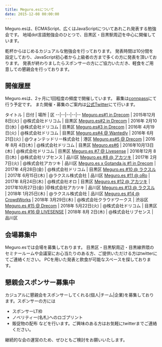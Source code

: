 ```yaml
---
title: Meguro.esについて
date: 2015-12-08 00:00:00
---
```


Meguro.esは、ECMAScript、広くはJavaScriptについてあれこれ発表する勉強会です。
地域dot言語勉強会のひとつで、目黒区・目黒駅周辺を中心に開催しています。

乾杯からはじめるカジュアルな勉強会を行っております。
発表時間は10分間を設定しており、JavaScript初心者から上級者の方まで多くの方に発表を頂いております。
発表が終わりましたらスポンサーの方にご協力いただき、軽食をご用意しての懇親会を行っております。

## 開催履歴

Meguro.esは、2ヶ月に1回程度の頻度で開催しています。
募集は[connpass](http://meguroes.connpass.com/)にて行う予定です。
また開催・募集のご案内は[公式Twitter](https://twitter.com/meguroes/)にて行います。

タイトル | 日付 | 場所 | 区 
--|--|--|--|--
[Meguro.es#1 in Drecom](http://meguroes.connpass.com/event/21510/)        | 2015年12月 8日(火) | @株式会社ドリコム | 目黒区
[Meguro.es#2 in Drecom](http://meguroes.connpass.com/event/25018/)        | 2016年 2月10日(水) | @株式会社ドリコム | 目黒区
[Meguro.es#3 in Drecom](http://meguroes.connpass.com/event/28320/)        | 2016年 4月19日(火) | @株式会社ドリコム  | 目黒区
[Meguro.es#4 @ Wantedly](http://meguroes.connpass.com/event/32167/)       | 2016年 6月21日(火) | @ウォンテッドリー株式会社 | 港区
[Meguro.es#5 @ Drecom](http://meguroes.connpass.com/event/35123/)         | 2016年 8月 4日(木) | @株式会社ドリコム | 目黒区
[Meguro.es#6](http://meguroes.connpass.com/event/39081/)                  | 2016年10月13日(木) | @株式会社ドリコム | 目黒区
[Meguro.es #7 @ Livesense](https://meguroes.connpass.com/event/42003/)    | 2016年12月 8日(木) | @株式会社リブセンス | 品川区
[Meguro.es #8 @ アカツキ](https://meguroes.connpass.com/event/47839/)      | 2017年 2月 7日(火) | @株式会社アカツキ | 品川区
[Meguro.es x Gotanda.js #1 in Drecom](https://meguroes.connpass.com/event/49543/) | 2017年 4月28日(金) | @株式会社ドリコム | 目黒区
[Meguro.es #10 @ ラクスル](https://meguroes.connpass.com/event/55646/)     | 2017年 6月15日(木) | @ラクスル株式会社 | 品川区
[Meguro.es #11 @ oRo](https://meguroes.connpass.com/event/61531/)         | 2017年 8月24日(木) | @株式会社オロ | 目黒区
[Meguro.es #12 @ アカツキ](https://meguroes.connpass.com/event/69282/)     | 2017年10月27日(金) |@株式会社アカツキ | 品川区
[Meguro.es #13 @ ラクスル](https://meguroes.connpass.com/event/74274/)     | 2018年 1月25日(木) | @ラクスル株式会社 | 品川区
[Meguro.es #14 @ CrowdWorks](https://meguroes.connpass.com/event/80656/)  | 2018年 3月29日(木) | @株式会社クラウドワークス | 渋谷区
[Meguro.es #15 @ Drecom](http://meguroes.connpass.com/event/85649/)       | 2018年 5月22日(火) | @株式会社ドリコム | 目黒区
[Meguro.es #16 @ LIVESENSE](https://meguroes.connpass.com/event/93734/)    | 2018年 8月 2日(木) | @株式会社リブセンス | 品川区



## 会場募集中

Meguro.esでは会場を募集しております。
目黒区・目黒駅周辺・目黒線界隈のセミナールームや会議室にお心当たりのある方、ご提供いただける方はtwitterにてご連絡ください。
PCを用いた発表と飲食が可能なスペースを探しております。


## 懇親会スポンサー募集中

カジュアルに懇親会をスポンサーしてくれる(個人|チーム|企業)を募集しております。スポンサーの方には
- スポンサーLT枠
- ノベリティー(名札)へのロゴプリント
- 販促物の配布
などを行います。ご興味のある方はお気軽にtwitterまでご連絡ください。

継続的な会の運営のため、ぜひともご検討をお願いいたします。


